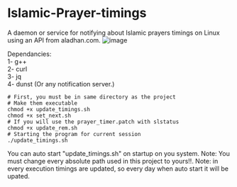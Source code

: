 # Islamic-Prayer-timings
A daemon or service for notifying about Islamic prayers timings on Linux using an API from aladhan.com.
![image](https://github.com/abdalrahmanshaban0/Islamic-Prayer-timings/assets/126330281/73fdb505-4794-45f9-93c7-0b144397cffa)


Dependancies:<br>
1- g++<br>
2- curl<br>
3- jq<br>
4- dunst (Or any notification server.)<br>

```shell
# First, you must be in same directory as the project
# Make them executable
chmod +x update_timings.sh
chmod +x set_next.sh
# If you will use the prayer_timer.patch with slstatus
chmod +x update_rem.sh
# Starting the program for current session
./update_timings.sh
```

You can auto start "update_timings.sh" on startup on you system.
Note: You must change every absolute path used in this project to yours!!.
Note: in every execution timings are updated, so every day when auto start it will be upated.
